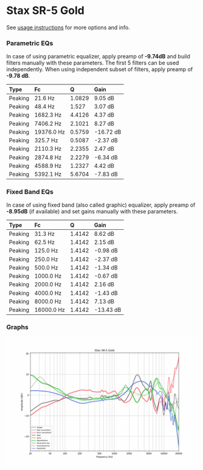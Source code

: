 # Stax SR-5 Gold
See [usage instructions](https://github.com/jaakkopasanen/AutoEq#usage) for more options and info.

### Parametric EQs
In case of using parametric equalizer, apply preamp of **-9.74dB** and build filters manually
with these parameters. The first 5 filters can be used independently.
When using independent subset of filters, apply preamp of **-9.78 dB**.

| Type    | Fc         |      Q | Gain      |
|:--------|:-----------|:-------|:----------|
| Peaking | 21.6 Hz    | 1.0829 | 9.05 dB   |
| Peaking | 48.4 Hz    | 1.527  | 3.07 dB   |
| Peaking | 1682.3 Hz  | 4.4126 | 4.37 dB   |
| Peaking | 7406.2 Hz  | 2.1021 | 8.27 dB   |
| Peaking | 19376.0 Hz | 0.5759 | -16.72 dB |
| Peaking | 325.7 Hz   | 0.5087 | -2.37 dB  |
| Peaking | 2110.3 Hz  | 2.2355 | 2.47 dB   |
| Peaking | 2874.8 Hz  | 2.2279 | -6.34 dB  |
| Peaking | 4588.9 Hz  | 1.2327 | 4.42 dB   |
| Peaking | 5392.1 Hz  | 5.6704 | -7.83 dB  |

### Fixed Band EQs
In case of using fixed band (also called graphic) equalizer, apply preamp of **-8.95dB**
(if available) and set gains manually with these parameters.

| Type    | Fc         |      Q | Gain      |
|:--------|:-----------|:-------|:----------|
| Peaking | 31.3 Hz    | 1.4142 | 8.62 dB   |
| Peaking | 62.5 Hz    | 1.4142 | 2.15 dB   |
| Peaking | 125.0 Hz   | 1.4142 | -0.98 dB  |
| Peaking | 250.0 Hz   | 1.4142 | -2.37 dB  |
| Peaking | 500.0 Hz   | 1.4142 | -1.34 dB  |
| Peaking | 1000.0 Hz  | 1.4142 | -0.67 dB  |
| Peaking | 2000.0 Hz  | 1.4142 | 2.16 dB   |
| Peaking | 4000.0 Hz  | 1.4142 | -1.43 dB  |
| Peaking | 8000.0 Hz  | 1.4142 | 7.13 dB   |
| Peaking | 16000.0 Hz | 1.4142 | -13.43 dB |

### Graphs
![](./Stax%20SR-5%20Gold.png)